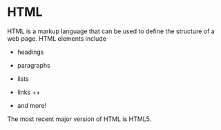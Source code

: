 # HTML

HTML is a markup language that can be used to define the structure of a web page. HTML elements include

* headings
* paragraphs
* lists
* links ++
* and more!

The most recent major version of HTML is HTML5.